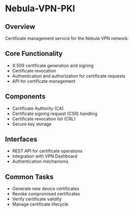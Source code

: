 # Nebula-VPN-PKI

## Overview
Certificate management service for the Nebula VPN network.

## Core Functionality
- X.509 certificate generation and signing
- Certificate revocation
- Authentication and authorization for certificate requests
- API for certificate management

## Components
- Certificate Authority (CA)
- Certificate signing request (CSR) handling
- Certificate revocation list (CRL)
- Secure key storage

## Interfaces
- REST API for certificate operations
- Integration with VPN Dashboard
- Authentication mechanisms

## Common Tasks
- Generate new device certificates
- Revoke compromised certificates
- Verify certificate validity
- Manage certificate lifecycle
